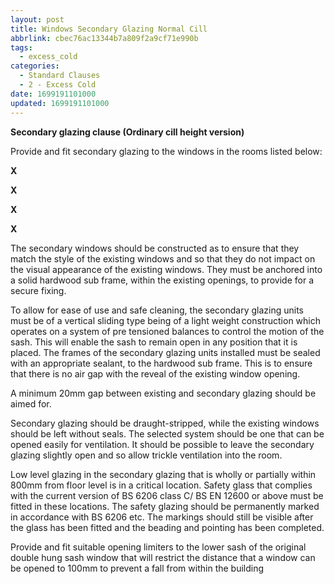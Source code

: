```yaml
---
layout: post
title: Windows Secondary Glazing Normal Cill
abbrlink: cbec76ac13344b7a809f2a9cf71e990b
tags:
  - excess_cold
categories:
  - Standard Clauses
  - 2 - Excess Cold
date: 1699191101000
updated: 1699191101000
---
```


**Secondary glazing clause (Ordinary cill height version)**

Provide and fit secondary glazing to the windows in the rooms listed below:

**X**

**X**

**X**

**X**

The secondary windows should be constructed as to ensure that they match the style of the existing windows and so that they do not impact on the visual appearance of the existing windows. They must be anchored into a solid hardwood sub frame, within the existing openings, to provide for a secure fixing.

To allow for ease of use and safe cleaning, the secondary glazing units must be of a vertical sliding type being of a light weight construction which operates on a system of pre tensioned balances to control the motion of the sash. This will enable the sash to remain open in any position that it is placed. The frames of the secondary glazing units installed must be sealed with an appropriate sealant, to the hardwood sub frame. This is to ensure that there is no air gap with the reveal of the existing window opening.

A minimum 20mm gap between existing and secondary glazing should be aimed for.

Secondary glazing should be draught-stripped, while the existing windows should be left without seals. The selected system should be one that can be opened easily for ventilation. It should be possible to leave the secondary glazing slightly open and so allow trickle ventilation into the room.

Low level glazing in the secondary glazing that is wholly or partially within 800mm from floor level is in a critical location. Safety glass that complies with the current version of BS 6206 class C/ BS EN 12600 or above must be fitted in these locations. The safety glazing should be permanently marked in accordance with BS 6206 etc. The markings should still be visible after the glass has been fitted and the beading and pointing has been completed.

Provide and fit suitable opening limiters to the lower sash of the original double hung sash window that will restrict the distance that a window can be opened to 100mm to prevent a fall from within the building
